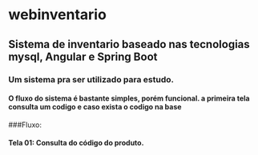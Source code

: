# webinventario
## Sistema de inventario baseado nas tecnologias mysql, Angular e Spring Boot

### Um sistema  pra ser utilizado para estudo.


####  O fluxo do sistema é bastante simples, porém funcional.  a primeira tela consulta um codigo e caso exista o codigo na base

###Fluxo:

#### Tela 01: Consulta do código do produto.






